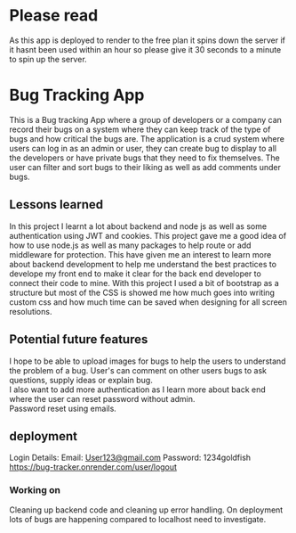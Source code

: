 # Please read
As this app is deployed to render to the free plan it spins down the server if it hasnt been used within an hour so please give it 30 seconds to a minute to spin up the server. 


# Bug Tracking App

This is a Bug tracking App where a group of developers or a company can record their bugs on a system where they can keep track of the type of bugs and how critical the bugs are. The application is a crud system where users can log in as an admin or user, they can create bug to display to all the developers or have private bugs that they need to fix themselves. The user can filter and sort bugs to their liking as well as add comments under bugs.

## Lessons learned

In this project I learnt a lot about backend and node js as well as some authentication using JWT and cookies. This project gave me a good idea of how to use node.js as well as many packages to help route or add middleware for protection. This have given me an interest to learn more about backend development to help me understand the best practices to develope my front end to make it clear for the back end developer to connect their code to mine. With this project I used a bit of bootstrap as a structure but most of the CSS is showed me how much goes into writing custom css and how much time can be saved when designing for all screen resolutions.

## Potential future features

I hope to be able to upload images for bugs to help the users to understand the problem of a bug.
User's can comment on other users bugs to ask questions, supply ideas or explain bug.  
I also want to add more authentication as I learn more about back end where the user can reset password without admin.  
Password reset using emails.

## deployment

Login Details:
Email: User123@gmail.com Password: 1234goldfish
https://bug-tracker.onrender.com/user/logout

### Working on

Cleaning up backend code and cleaning up error handling.
On deployment lots of bugs are happening compared to localhost need to investigate.
